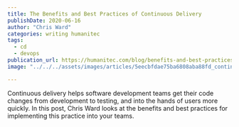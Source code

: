 ```yaml
---
title: The Benefits and Best Practices of Continuous Delivery
publishDate: 2020-06-16
author: "Chris Ward"
categories: writing humanitec
tags: 
  - cd
  - devops
publication_url: https://humanitec.com/blog/benefits-and-best-practices-of-continuous-delivery
image: "../../../assets/images/articles/5eecbfdae75ba6808aba88fd_continuous-integration-vs-continuous-delivery-vs-continuous-deployment-humanitec.png"

---
```

Continuous delivery helps software development teams get their code changes from development to testing, and into the hands of users more quickly. In this post, Chris Ward looks at the benefits and best practices for implementing this practice into your teams.